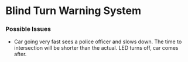 # Blind Turn Warning System

### Possible Issues
- Car going very fast sees a police officer and slows down. The time to intersection will be shorter than the actual. LED turns off, car comes after.
